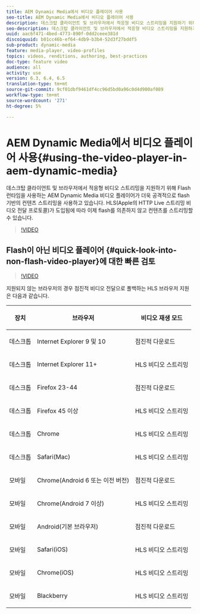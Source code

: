 ```yaml
---
title: AEM Dynamic Media에서 비디오 플레이어 사용
seo-title: AEM Dynamic Media에서 비디오 플레이어 사용
description: 데스크탑 클라이언트 및 브라우저에서 적응형 비디오 스트리밍을 지원하기 위해 Flash 런타임을 사용하는 AEM Dynamic Media 비디오 플레이어가 더욱 공격적으로 flash 기반의 컨텐츠 스트리밍을 사용하고 있습니다. HLS(Apple의 HTTP Live 스트리밍 비디오 전달 프로토콜)가 도입됨에 따라 이제 flash를 의존하지 않고 컨텐츠를 스트리밍할 수 있습니다.
seo-description: 데스크탑 클라이언트 및 브라우저에서 적응형 비디오 스트리밍을 지원하기 위해 Flash 런타임을 사용하는 AEM Dynamic Media 비디오 플레이어가 더욱 공격적으로 flash 기반의 컨텐츠 스트리밍을 사용하고 있습니다. HLS(Apple의 HTTP Live 스트리밍 비디오 전달 프로토콜)가 도입됨에 따라 이제 flash를 의존하지 않고 컨텐츠를 스트리밍할 수 있습니다.
uuid: aac6f471-4bed-4773-890f-0dd2ceee381d
discoiquuid: b01cc46b-ef64-4db9-b3b4-52d3f27bddf5
sub-product: dynamic-media
feature: media-player, video-profiles
topics: videos, renditions, authoring, best-practices
doc-type: feature video
audience: all
activity: use
version: 6.3, 6.4, 6.5
translation-type: tm+mt
source-git-commit: 9cf01dbf9461df4cc96d5bd0a96c0d4d900af089
workflow-type: tm+mt
source-wordcount: '271'
ht-degree: 5%

---
```



# AEM Dynamic Media에서 비디오 플레이어 사용{#using-the-video-player-in-aem-dynamic-media}

데스크탑 클라이언트 및 브라우저에서 적응형 비디오 스트리밍을 지원하기 위해 Flash 런타임을 사용하는 AEM Dynamic Media 비디오 플레이어가 더욱 공격적으로 flash 기반의 컨텐츠 스트리밍을 사용하고 있습니다. HLS(Apple의 HTTP Live 스트리밍 비디오 전달 프로토콜)가 도입됨에 따라 이제 flash를 의존하지 않고 컨텐츠를 스트리밍할 수 있습니다.

>[!VIDEO](https://video.tv.adobe.com/v/16791/?quality=9&learn=on)

## Flash이 아닌 비디오 플레이어 {#quick-look-into-non-flash-video-player}에 대한 빠른 검토

>[!VIDEO](https://video.tv.adobe.com/v/17429/?quality=9&learn=on)

지원되지 않는 브라우저의 경우 점진적 비디오 전달으로 폴백하는 HLS 브라우저 지원은 다음과 같습니다.

<table> 
 <thead> 
  <tr> 
   <th> <p>장치</p> </th>
   <th> <p>브라우저</p> </th>
   <th > <p>비디오 재생 모드</p> </th>
  </tr>
 </thead>
 <tbody>
  <tr> 
   <td> <p>데스크톱</p> </td>
   <td> <p>Internet Explorer 9 및 10</p> </td>
   <td> <p>점진적 다운로드</p> </td>
  </tr>
  <tr>
   <td> <p>데스크톱</p> </td>
   <td> <p>Internet Explorer 11+</p> </td>
   <td> <p>HLS 비디오 스트리밍</p> </td>
  </tr>
  <tr>
   <td> <p>데스크톱</p> </td>
   <td> <p>Firefox 23-44</p> </td>
   <td> <p>점진적 다운로드</p> </td>
  </tr>
  <tr> 
   <td> <p>데스크톱</p> </td>
   <td> <p>Firefox 45 이상</p> </td>
   <td> <p>HLS 비디오 스트리밍</p> </td>
  </tr>
  <tr> 
   <td> <p>데스크톱</p> </td>
   <td> <p>Chrome</p> </td>
   <td> <p>HLS 비디오 스트리밍</p> </td>
  </tr>
  <tr> 
   <td> <p>데스크톱</p> </td>
   <td> <p>Safari(Mac)</p> </td>
   <td> <p>HLS 비디오 스트리밍</p> </td>
  </tr>
  <tr> 
   <td> <p>모바일</p> </td>
   <td> <p>Chrome(Android 6 또는 이전 버전)</p> </td>
   <td> <p>점진적 다운로드</p> </td>
  </tr>
  <tr> 
   <td> <p>모바일</p> </td>
   <td> <p>Chrome(Android 7 이상)</p> </td>
   <td> <p>HLS 비디오 스트리밍</p> </td>
  </tr>
  <tr> 
   <td> <p>모바일</p> </td>
   <td> <p>Android(기본 브라우저)</p> </td>
   <td> <p>점진적 다운로드</p> </td>
  </tr>
  <tr> 
   <td> <p>모바일</p> </td>
   <td> <p>Safari(iOS)</p> </td>
   <td> <p>HLS 비디오 스트리밍</p> </td>
  </tr>
  <tr> 
   <td> <p>모바일</p> </td>
   <td> <p>Chrome(iOS)</p> </td>
   <td> <p>HLS 비디오 스트리밍</p> </td>
  </tr>
  <tr> 
   <td> <p>모바일</p> </td>
   <td> <p>Blackberry</p> </td>
   <td> <p>HLS 비디오 스트리밍</p> </td>
  </tr>
 </tbody>
</table>
